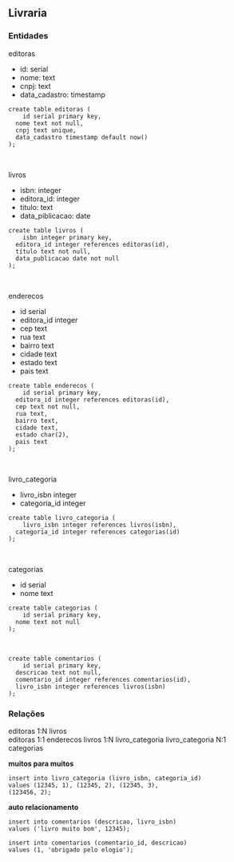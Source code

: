 ## Livraria
### Entidades

editoras
- id: serial
- nome: text
- cnpj: text
- data_cadastro: timestamp

```
create table editoras (
	id serial primary key,
  nome text not null,
  cnpj text unique,
  data_cadastro timestamp default now()
);
```
<br>

livros
- isbn: integer
- editora_id: integer
- titulo: text
- data_piblicacao: date

```
create table livros (
	isbn integer primary key,
  editora_id integer references editoras(id),
  título text not null,
  data_publicacao date not null
);
```

<br>

enderecos
- id serial
- editora_id integer
- cep text
- rua text
- bairro text
- cidade text
- estado text
- pais text

```
create table enderecos (
    id serial primary key,
  editora_id integer references editoras(id),
  cep text not null,
  rua text,
  bairro text,
  cidade text,
  estado char(2),
  pais text
);
```

<br>

livro_categoria
- livro_isbn integer
- categoria_id integer

```
create table livro_categoria (
	livro_isbn integer references livros(isbn),
  categoria_id integer references categorias(id)
);
```
<br>

categorias
- id serial
- nome text

```
create table categorias (
	id serial primary key,
  nome text not null
);
```

<br>

```
create table comentarios (
	id serial primary key,
  descricao text not null,
  comentario_id integer references comentarios(id),
  livro_isbn integer references livros(isbn)
);
```

### Relações
editoras 1:N livros <br>
editoras 1:1 enderecos
livros 1:N livro_categoria
livro_categoria N:1 categorias

**muitos para muitos**
```
insert into livro_categoria (livro_isbn, categoria_id)
values (12345, 1), (12345, 2), (12345, 3),
(123456, 2);
```

**auto relacionamento**
```
insert into comentarios (descricao, livro_isbn)
values ('livro muito bom', 12345);

insert into comentarios (comentario_id, descricao)
values (1, 'obrigado pelo elogio');
```